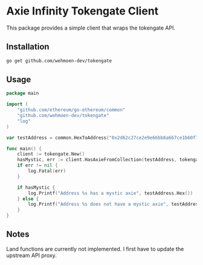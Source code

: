 # Axie Infinity Tokengate Client

This package provides a simple client that wraps the tokengate API. 

## Installation

```bash
go get github.com/wehmoen-dev/tokengate
```

## Usage

```go
package main

import (
	"github.com/ethereum/go-ethereum/common"
	"github.com/wehmoen-dev/tokengate"
	"log"
)

var testAddress = common.HexToAddress("0x2d62c27ce2e9e66bb8a667ce1b60f7cb02fa9810")

func main() {
	client := tokengate.New()
	hasMystic, err := client.HasAxieFromCollection(testAddress, tokengate.MysticAxie)
	if err != nil {
		log.Fatal(err)
	}

	if hasMystic {
		log.Printf("Address %s has a mystic axie", testAddress.Hex())
	} else {
		log.Printf("Address %s does not have a mystic axie", testAddress.Hex())
	}
}
```

## Notes

Land functions are currently not implemented. I first have to update the upstream API proxy.